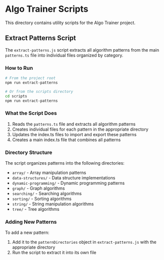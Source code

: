 # Algo Trainer Scripts

This directory contains utility scripts for the Algo Trainer project.

## Extract Patterns Script

The `extract-patterns.js` script extracts all algorithm patterns from the main `patterns.ts` file into individual files organized by category.

### How to Run

```bash
# From the project root
npm run extract-patterns

# Or from the scripts directory
cd scripts
npm run extract-patterns
```

### What the Script Does

1. Reads the `patterns.ts` file and extracts all algorithm patterns
2. Creates individual files for each pattern in the appropriate directory
3. Updates the index.ts files to import and export these patterns
4. Creates a main index.ts file that combines all patterns

### Directory Structure

The script organizes patterns into the following directories:

- `array/` - Array manipulation patterns
- `data-structures/` - Data structure implementations
- `dynamic-programming/` - Dynamic programming patterns
- `graph/` - Graph algorithms
- `searching/` - Searching algorithms
- `sorting/` - Sorting algorithms
- `string/` - String manipulation algorithms
- `tree/` - Tree algorithms

### Adding New Patterns

To add a new pattern:

1. Add it to the `patternDirectories` object in `extract-patterns.js` with the appropriate directory
2. Run the script to extract it into its own file
